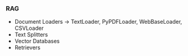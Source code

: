 ### RAG

- Document Loaders -> TextLoader, PyPDFLoader, WebBaseLoader, CSVLoader
- Text Splitters
- Vector Databases
- Retrievers
